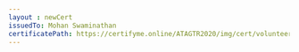 ```yaml
--- 
layout : newCert 
issuedTo: Mohan Swaminathan
certificatePath: https://certifyme.online/ATAGTR2020/img/cert/volunteer/MohanSwaminathan_93ff3.png
--- 
```

